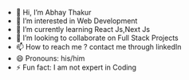 - 👋 Hi, I’m Abhay Thakur
- 👀 I’m interested in Web Development
- 🌱 I’m currently learning React Js,Next Js
- 💞️ I’m looking to collaborate on Full Stack Projects
- 📫 How to reach me ? contact me through linkedIn
- 😄 Pronouns: his/him
- ⚡ Fun fact: I am not expert in Coding


